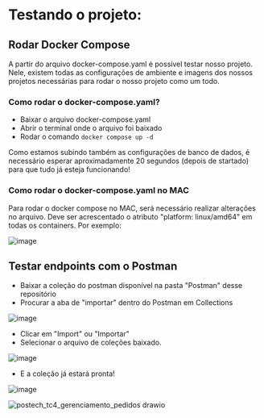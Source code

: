 # Testando o projeto:

## Rodar Docker Compose
A partir do arquivo docker-compose.yaml é possível testar nosso projeto. Nele, existem todas as configurações de ambiente e imagens dos nossos projetos necessárias para rodar o nosso projeto como um todo.

### Como rodar o docker-compose.yaml?
- Baixar o arquivo docker-compose.yaml
- Abrir o terminal onde o arquivo foi baixado
- Rodar o comando ``` docker compose up -d ```

Como estamos subindo também as configurações de banco de dados, é necessário esperar aproximadamente 20 segundos (depois de startado) para que tudo já esteja funcionando!

### Como rodar o docker-compose.yaml no MAC
Para rodar o docker compose no MAC, será necessário realizar alterações no arquivo.
Deve ser acrescentado o atributo "platform: linux/amd64" em todas os containers. Por exemplo:

![image](https://github.com/user-attachments/assets/2d3215bc-7cb0-4f7d-adf1-40b37dc102e8)



## Testar endpoints com o Postman
- Baixar a coleção do postman disponível na pasta "Postman" desse repositório
- Procurar a aba de "importar" dentro do Postman em Collections

 ![image](https://github.com/user-attachments/assets/4e3a7e13-2f75-4435-a207-9a3abf01f8bd)

- Clicar em "Import" ou "Importar"
- Selecionar o arquivo de coleções baixado.

![image](https://github.com/user-attachments/assets/47cfb1b6-f934-4dd7-bc21-e14e0ce71d25)

- E a coleção já estará pronta!
  
![image](https://github.com/user-attachments/assets/8992e5c9-a874-4b9e-80f6-d0836b065ad2)

![postech_tc4_gerenciamento_pedidos drawio](https://github.com/user-attachments/assets/de214cd3-0945-48ed-a658-95ce412deaa8)

